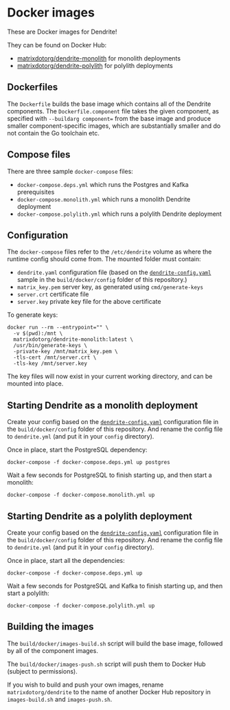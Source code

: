 # Docker images

These are Docker images for Dendrite!

They can be found on Docker Hub:

- [matrixdotorg/dendrite-monolith](https://hub.docker.com/r/matrixdotorg/dendrite-monolith) for monolith deployments
- [matrixdotorg/dendrite-polylith](https://hub.docker.com/r/matrixdotorg/dendrite-polylith) for polylith deployments

## Dockerfiles

The `Dockerfile` builds the base image which contains all of the Dendrite
components. The `Dockerfile.component` file takes the given component, as
specified with `--buildarg component=` from the base image and produce
smaller component-specific images, which are substantially smaller and do
not contain the Go toolchain etc.

## Compose files

There are three sample `docker-compose` files:

- `docker-compose.deps.yml` which runs the Postgres and Kafka prerequisites
- `docker-compose.monolith.yml` which runs a monolith Dendrite deployment
- `docker-compose.polylith.yml` which runs a polylith Dendrite deployment

## Configuration

The `docker-compose` files refer to the `/etc/dendrite` volume as where the
runtime config should come from. The mounted folder must contain:

- `dendrite.yaml` configuration file (based on the [`dendrite-config.yaml`](https://raw.githubusercontent.com/matrix-org/dendrite/master/dendrite-config.yaml)
   sample in the `build/docker/config` folder of this repository.)
- `matrix_key.pem` server key, as generated using `cmd/generate-keys`
- `server.crt` certificate file
- `server.key` private key file for the above certificate

To generate keys:

```
docker run --rm --entrypoint="" \
  -v $(pwd):/mnt \
  matrixdotorg/dendrite-monolith:latest \
  /usr/bin/generate-keys \
  -private-key /mnt/matrix_key.pem \
  -tls-cert /mnt/server.crt \
  -tls-key /mnt/server.key
```

The key files will now exist in your current working directory, and can be mounted into place.

## Starting Dendrite as a monolith deployment

Create your config based on the [`dendrite-config.yaml`](https://raw.githubusercontent.com/matrix-org/dendrite/master/dendrite-config.yaml) configuration file in the `build/docker/config` folder of this repository. And rename the config file to `dendrite.yml` (and put it in your `config` directory).

Once in place, start the PostgreSQL dependency:

```
docker-compose -f docker-compose.deps.yml up postgres
```

Wait a few seconds for PostgreSQL to finish starting up, and then start a monolith:

```
docker-compose -f docker-compose.monolith.yml up
```

## Starting Dendrite as a polylith deployment

Create your config based on the [`dendrite-config.yaml`](https://raw.githubusercontent.com/matrix-org/dendrite/master/dendrite-config.yaml) configuration file in the `build/docker/config` folder of this repository. And rename the config file to `dendrite.yml` (and put it in your `config` directory).

Once in place, start all the dependencies:

```
docker-compose -f docker-compose.deps.yml up
```

Wait a few seconds for PostgreSQL and Kafka to finish starting up, and then start a polylith:

```
docker-compose -f docker-compose.polylith.yml up
```

## Building the images

The `build/docker/images-build.sh` script will build the base image, followed by
all of the component images.

The `build/docker/images-push.sh` script will push them to Docker Hub (subject
to permissions).

If you wish to build and push your own images, rename `matrixdotorg/dendrite` to
the name of another Docker Hub repository in `images-build.sh` and `images-push.sh`.
